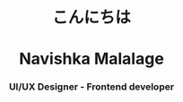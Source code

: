 <h1 align="center">こんにちは</h1>
<h1 align= "center">Navishka Malalage</h1>
<h3 align="center">UI/UX Designer - Frontend developer</h3>












